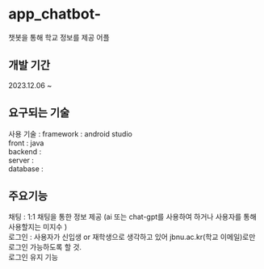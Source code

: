 # app_chatbot-
챗봇을 통해 학교 정보를 제공 어플

## 개발 기간 
2023.12.06 ~ 


## 요구되는 기술 
사용 기술 : framework : android studio   
front :  java  
backend :  
server :  
database :   


## 주요기능 
채팅 : 1:1 채팅을 통한 정보 제공 (ai 또는 chat-gpt를 사용하여 하거나 사용자를 통해 사용할지는 미지수 )  
로그인 : 사용자가 신입생 or 재학생으로 생각하고 있어 jbnu.ac.kr(학교 이메일)로만 로그인 가능하도록 할 것.  
로그인 유지 기능

